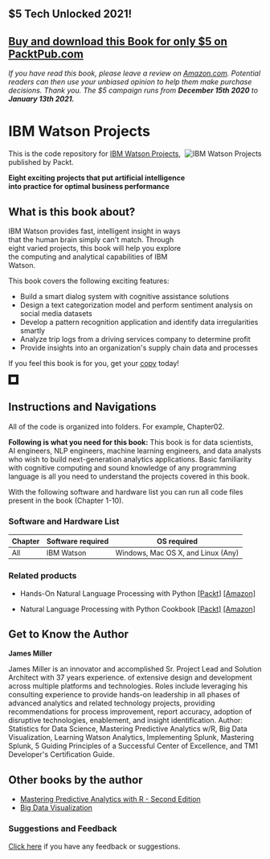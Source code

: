 ## $5 Tech Unlocked 2021!
[Buy and download this Book for only $5 on PacktPub.com](https://www.packtpub.com/product/ibm-watson-projects/9781789343717)
-----
*If you have read this book, please leave a review on [Amazon.com](https://www.amazon.com/gp/product/1789343712).     Potential readers can then use your unbiased opinion to help them make purchase decisions. Thank you. The $5 campaign         runs from __December 15th 2020__ to __January 13th 2021.__*

# IBM Watson Projects

<a href="https://www.packtpub.com/big-data-and-business-intelligence/ibm-watson-projects?utm_source=github&utm_medium=repository&utm_campaign=9781789343717"><img src="https://dz13w8afd47il.cloudfront.net/sites/default/files/imagecache/ppv4_main_book_cover/9781789343717-%20Copy.png" alt="IBM Watson Projects" height="256px" align="right"></a>

This is the code repository for [IBM Watson Projects](https://www.packtpub.com/big-data-and-business-intelligence/ibm-watson-projects?utm_source=github&utm_medium=repository&utm_campaign=9781789343717), published by Packt.

**Eight exciting projects that put artificial intelligence into practice for optimal business performance**

## What is this book about?
IBM Watson provides fast, intelligent insight in ways that the human brain simply can't match. Through eight varied projects, this book will help you explore the computing and analytical capabilities of IBM Watson.

This book covers the following exciting features:
* Build a smart dialog system with cognitive assistance solutions
* Design a text categorization model and perform sentiment analysis on social media datasets
* Develop a pattern recognition application and identify data irregularities smartly
* Analyze trip logs from a driving services company to determine profit
* Provide insights into an organization's supply chain data and processes

If you feel this book is for you, get your [copy](https://www.amazon.com/dp/10DigitISBN) today!

<a href="https://www.packtpub.com/?utm_source=github&utm_medium=banner&utm_campaign=GitHubBanner"><img src="https://raw.githubusercontent.com/PacktPublishing/GitHub/master/GitHub.png" 
alt="https://www.packtpub.com/" border="5" /></a>


## Instructions and Navigations
All of the code is organized into folders. For example, Chapter02.

**Following is what you need for this book:**
This book is for data scientists, AI engineers, NLP engineers, machine learning engineers, and data analysts who wish to build next-generation analytics applications. Basic familiarity with cognitive computing and sound knowledge of any programming language is all you need to understand the projects covered in this book.

With the following software and hardware list you can run all code files present in the book (Chapter 1-10).

### Software and Hardware List

| Chapter  | Software required                   | OS required                        |
| -------- | ------------------------------------| -----------------------------------|
| All      |  IBM Watson                         | Windows, Mac OS X, and Linux (Any) |


### Related products
* Hands-On Natural Language Processing with Python [[Packt]](https://www.packtpub.com/big-data-and-business-intelligence/hands-natural-language-processing-python?utm_source=github&utm_medium=repository&utm_campaign=9781789139495) [[Amazon]](https://www.amazon.com/dp/178913949X)

* Natural Language Processing with Python Cookbook [[Packt]](https://www.packtpub.com/big-data-and-business-intelligence/natural-language-processing-python-cookbook?utm_source=github&utm_medium=repository&utm_campaign=9781787289321) [[Amazon]](https://www.amazon.com/dp/178728932X)

## Get to Know the Author
**James Miller**

James Miller is an innovator and accomplished Sr. Project Lead and Solution Architect with 37 years experience. of extensive design and development across multiple platforms and technologies. Roles include leveraging his consulting experience to provide hands-on leadership in all phases of advanced analytics and related technology projects, providing recommendations for process improvement, report accuracy, adoption of disruptive technologies, enablement, and insight identification.
Author: Statistics for Data Science, Mastering Predictive Analytics w/R, Big Data Visualization, Learning Watson Analytics, Implementing Splunk, Mastering Splunk, 5 Guiding Principles of a Successful Center of Excellence, and TM1 Developer's Certification Guide.

## Other books by the author
* [Mastering Predictive Analytics with R - Second Edition](https://www.packtpub.com/big-data-and-business-intelligence/mastering-predictive-analytics-r-second-edition?utm_source=github&utm_medium=repository&utm_campaign=9781787121393)
* [Big Data Visualization](https://www.packtpub.com/big-data-and-business-intelligence/big-data-visualization?utm_source=github&utm_medium=repository&utm_campaign=9781785281945)

### Suggestions and Feedback
[Click here](https://docs.google.com/forms/d/e/1FAIpQLSdy7dATC6QmEL81FIUuymZ0Wy9vH1jHkvpY57OiMeKGqib_Ow/viewform) if you have any feedback or suggestions.
